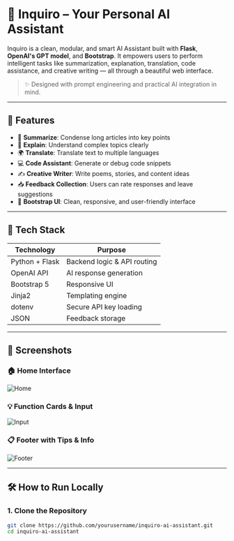 <!-- # Project overview, features, and usage instructions -->
# 🤖 Inquiro – Your Personal AI Assistant

Inquiro is a clean, modular, and smart AI Assistant built with **Flask**, **OpenAI's GPT model**, and **Bootstrap**. It empowers users to perform intelligent tasks like summarization, explanation, translation, code assistance, and creative writing — all through a beautiful web interface.

> ✨ Designed with prompt engineering and practical AI integration in mind.

---

## 🚀 Features

- 📝 **Summarize**: Condense long articles into key points  
- 📘 **Explain**: Understand complex topics clearly  
- 🌍 **Translate**: Translate text to multiple languages  
- 💻 **Code Assistant**: Generate or debug code snippets  
- ✍️ **Creative Writer**: Write poems, stories, and content ideas  
- 📥 **Feedback Collection**: Users can rate responses and leave suggestions  
- 🎨 **Bootstrap UI**: Clean, responsive, and user-friendly interface

---

## 🧠 Tech Stack

| Technology      | Purpose                     |
|----------------|-----------------------------|
| Python + Flask | Backend logic & API routing |
| OpenAI API     | AI response generation      |
| Bootstrap 5    | Responsive UI               |
| Jinja2         | Templating engine            |
| dotenv         | Secure API key loading      |
| JSON           | Feedback storage             |

---

## 📸 Screenshots

### 🏠 Home Interface  
![Home](screenshots/home.png)

### 💡 Function Cards & Input  
![Input](screenshots/input.png)

### 📋 Footer with Tips & Info  
![Footer](screenshots/footer.png)

---

## 🛠️ How to Run Locally

### 1. Clone the Repository
```bash
git clone https://github.com/yourusername/inquiro-ai-assistant.git
cd inquiro-ai-assistant
